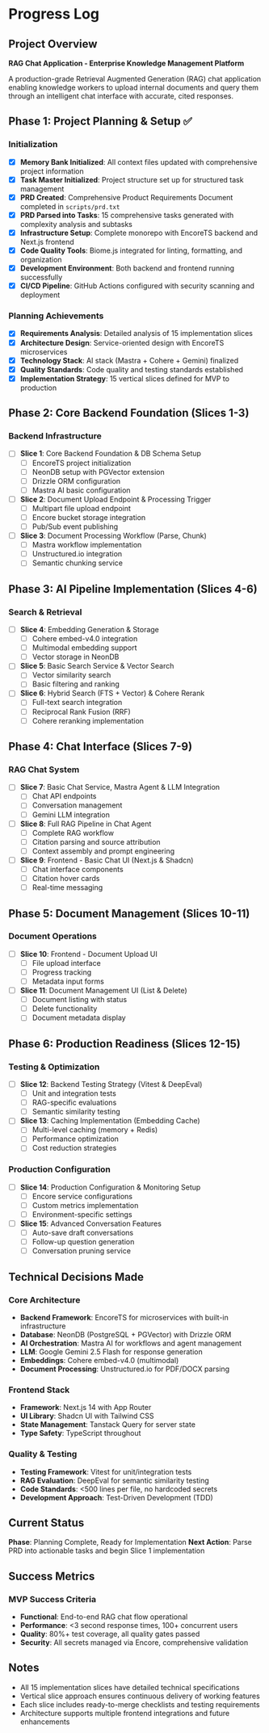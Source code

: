 # Progress Log

## Project Overview
**RAG Chat Application - Enterprise Knowledge Management Platform**

A production-grade Retrieval Augmented Generation (RAG) chat application enabling knowledge workers to upload internal documents and query them through an intelligent chat interface with accurate, cited responses.

## Phase 1: Project Planning & Setup ✅

### Initialization
- [x] **Memory Bank Initialized**: All context files updated with comprehensive project information
- [x] **Task Master Initialized**: Project structure set up for structured task management
- [x] **PRD Created**: Comprehensive Product Requirements Document completed in `scripts/prd.txt`
- [x] **PRD Parsed into Tasks**: 15 comprehensive tasks generated with complexity analysis and subtasks
- [x] **Infrastructure Setup**: Complete monorepo with EncoreTS backend and Next.js frontend
- [x] **Code Quality Tools**: Biome.js integrated for linting, formatting, and organization
- [x] **Development Environment**: Both backend and frontend running successfully
- [x] **CI/CD Pipeline**: GitHub Actions configured with security scanning and deployment

### Planning Achievements
- [x] **Requirements Analysis**: Detailed analysis of 15 implementation slices
- [x] **Architecture Design**: Service-oriented design with EncoreTS microservices
- [x] **Technology Stack**: AI stack (Mastra + Cohere + Gemini) finalized
- [x] **Quality Standards**: Code quality and testing standards established
- [x] **Implementation Strategy**: 15 vertical slices defined for MVP to production

## Phase 2: Core Backend Foundation (Slices 1-3)

### Backend Infrastructure
- [ ] **Slice 1**: Core Backend Foundation & DB Schema Setup
  - [ ] EncoreTS project initialization
  - [ ] NeonDB setup with PGVector extension
  - [ ] Drizzle ORM configuration
  - [ ] Mastra AI basic configuration
- [ ] **Slice 2**: Document Upload Endpoint & Processing Trigger
  - [ ] Multipart file upload endpoint
  - [ ] Encore bucket storage integration
  - [ ] Pub/Sub event publishing
- [ ] **Slice 3**: Document Processing Workflow (Parse, Chunk)
  - [ ] Mastra workflow implementation
  - [ ] Unstructured.io integration
  - [ ] Semantic chunking service

## Phase 3: AI Pipeline Implementation (Slices 4-6)

### Search & Retrieval
- [ ] **Slice 4**: Embedding Generation & Storage
  - [ ] Cohere embed-v4.0 integration
  - [ ] Multimodal embedding support
  - [ ] Vector storage in NeonDB
- [ ] **Slice 5**: Basic Search Service & Vector Search
  - [ ] Vector similarity search
  - [ ] Basic filtering and ranking
- [ ] **Slice 6**: Hybrid Search (FTS + Vector) & Cohere Rerank
  - [ ] Full-text search integration
  - [ ] Reciprocal Rank Fusion (RRF)
  - [ ] Cohere reranking implementation

## Phase 4: Chat Interface (Slices 7-9)

### RAG Chat System
- [ ] **Slice 7**: Basic Chat Service, Mastra Agent & LLM Integration
  - [ ] Chat API endpoints
  - [ ] Conversation management
  - [ ] Gemini LLM integration
- [ ] **Slice 8**: Full RAG Pipeline in Chat Agent
  - [ ] Complete RAG workflow
  - [ ] Citation parsing and source attribution
  - [ ] Context assembly and prompt engineering
- [ ] **Slice 9**: Frontend - Basic Chat UI (Next.js & Shadcn)
  - [ ] Chat interface components
  - [ ] Citation hover cards
  - [ ] Real-time messaging

## Phase 5: Document Management (Slices 10-11)

### Document Operations
- [ ] **Slice 10**: Frontend - Document Upload UI
  - [ ] File upload interface
  - [ ] Progress tracking
  - [ ] Metadata input forms
- [ ] **Slice 11**: Document Management UI (List & Delete)
  - [ ] Document listing with status
  - [ ] Delete functionality
  - [ ] Document metadata display

## Phase 6: Production Readiness (Slices 12-15)

### Testing & Optimization
- [ ] **Slice 12**: Backend Testing Strategy (Vitest & DeepEval)
  - [ ] Unit and integration tests
  - [ ] RAG-specific evaluations
  - [ ] Semantic similarity testing
- [ ] **Slice 13**: Caching Implementation (Embedding Cache)
  - [ ] Multi-level caching (memory + Redis)
  - [ ] Performance optimization
  - [ ] Cost reduction strategies

### Production Configuration
- [ ] **Slice 14**: Production Configuration & Monitoring Setup
  - [ ] Encore service configurations
  - [ ] Custom metrics implementation
  - [ ] Environment-specific settings
- [ ] **Slice 15**: Advanced Conversation Features
  - [ ] Auto-save draft conversations
  - [ ] Follow-up question generation
  - [ ] Conversation pruning service

## Technical Decisions Made

### Core Architecture
- **Backend Framework**: EncoreTS for microservices with built-in infrastructure
- **Database**: NeonDB (PostgreSQL + PGVector) with Drizzle ORM
- **AI Orchestration**: Mastra AI for workflows and agent management
- **LLM**: Google Gemini 2.5 Flash for response generation
- **Embeddings**: Cohere embed-v4.0 (multimodal)
- **Document Processing**: Unstructured.io for PDF/DOCX parsing

### Frontend Stack
- **Framework**: Next.js 14 with App Router
- **UI Library**: Shadcn UI with Tailwind CSS
- **State Management**: Tanstack Query for server state
- **Type Safety**: TypeScript throughout

### Quality & Testing
- **Testing Framework**: Vitest for unit/integration tests
- **RAG Evaluation**: DeepEval for semantic similarity testing
- **Code Standards**: <500 lines per file, no hardcoded secrets
- **Development Approach**: Test-Driven Development (TDD)

## Current Status
**Phase**: Planning Complete, Ready for Implementation
**Next Action**: Parse PRD into actionable tasks and begin Slice 1 implementation

## Success Metrics

### MVP Success Criteria
- **Functional**: End-to-end RAG chat flow operational
- **Performance**: <3 second response times, 100+ concurrent users
- **Quality**: 80%+ test coverage, all quality gates passed
- **Security**: All secrets managed via Encore, comprehensive validation

## Notes
- All 15 implementation slices have detailed technical specifications
- Vertical slice approach ensures continuous delivery of working features
- Each slice includes ready-to-merge checklists and testing requirements
- Architecture supports multiple frontend integrations and future enhancements
